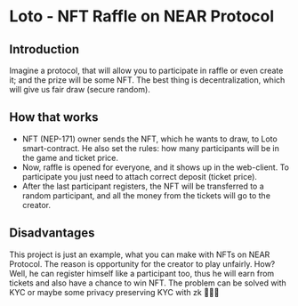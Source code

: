 # Loto - NFT Raffle on NEAR Protocol

## Introduction
Imagine a protocol, that will allow you to participate in raffle or even create it; and the prize will be some NFT.
The best thing is decentralization, which will give us fair draw (secure random).

## How that works
* NFT (NEP-171) owner sends the NFT, which he wants to draw, to Loto smart-contract. He also set the rules: how many participants will be in the game and ticket price.
* Now, raffle is opened for everyone, and it shows up in the web-client. To participate you just need to attach correct deposit (ticket price). 
* After the last participant registers, the NFT will be transferred to a random participant, and all the money from the tickets will go to the creator. 

## Disadvantages
This project is just an example, what you can make with NFTs on NEAR Protocol.
The reason is opportunity for the creator to play unfairly. How? Well, he can register himself like a participant too, thus he will earn from tickets and also have a chance to win NFT.
The problem can be solved with KYC or maybe some privacy preserving KYC with zk &#129488;&#129488;&#129488;